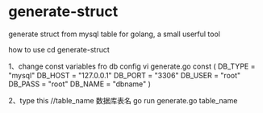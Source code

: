 # generate-struct
generate struct from mysql table for golang, a small userful tool


how to use
cd generate-struct

1、change const variables fro db config
vi generate.go
const (
	DB_TYPE = "mysql"
	DB_HOST = "127.0.0.1"
	DB_PORT = "3306"
	DB_USER = "root"
	DB_PASS = "root"
	DB_NAME = "dbname"
)

2、type this
//table_name 数据库表名
go run generate.go  table_name  


